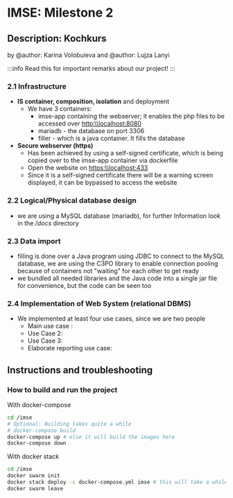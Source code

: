 # IMSE: Milestone 2
## Description: Kochkurs
by @author: Karina Volobuieva and @author: Lujza Lanyi

:::info
Read this for important remarks about our project!
:::

### 2.1 Infrastructure
- **IS container, composition, isolation**
and deployment
    - We have 3 containers:
        - imse-app containing the webserver; it enables the php files to be accessed over <http:\\localhost:8080>
        - mariadb - the database on port 3306
        - filler - which is a java container. It fills the database
- **Secure webserver (https)**
    - Has been achieved by using a self-signed certificate, which is being copied over to the imse-app container via dockerfile
    - Open the website on <https:\\localhost:433>
    - Since it is a self-signed certificate there will be a warning screen displayed, it can be bypassed to access the website

### 2.2 Logical/Physical database design
- we are using a MySQL database (mariadb), for further Information look in the */docs* directory

### 2.3 Data import
- filling is done over a Java program using JDBC to connect to the MySQL database, we are using the C3PO library to enable connection pooling because of containers not "waiting" for each other to get ready
- we bundled all needed libraries and the Java code into a single jar file for convenience, but the code can be seen too
 
### 2.4 Implementation of Web System (relational DBMS)
- We implemented at least four use cases, since we are two people
    - Main use case :
    - Use Case 2:
    - Use Case 3:
    - Elaborate reporting use case:

## Instructions and troubleshooting

### How to build and run the project

With docker-compose

```bash
cd /imse
# Optional: Building takes quite a while
# docker-compose build
docker-compose up # else it will build the images here 
docker-compose down
```


With docker stack

```bash
cd /imse
docker swarm init 
docker stack deploy -c docker-compose.yml imse # this will take a while too
docker swarm leave
```


